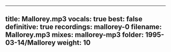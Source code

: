 
---
title: Mallorey.mp3
vocals: true
best: false
definitive: true
recordings: mallorey-0
filename: Mallorey.mp3
mixes: mallorey-mp3
folder: 1995-03-14/Mallorey
weight: 10
---
